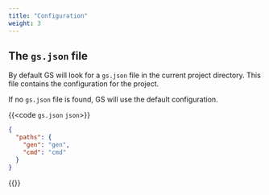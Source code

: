 ```yaml
---
title: "Configuration"
weight: 3
---
```


## The `gs.json` file
By default GS will look for a `gs.json` file in the current project directory. This file contains the configuration for the project.

If no `gs.json` file is found, GS will use the default configuration.

{{<code `gs.json` `json`>}}

```json
{
  "paths": {
    "gen": "gen",
    "cmd": "cmd"
  }
}
```

{{</code>}}
